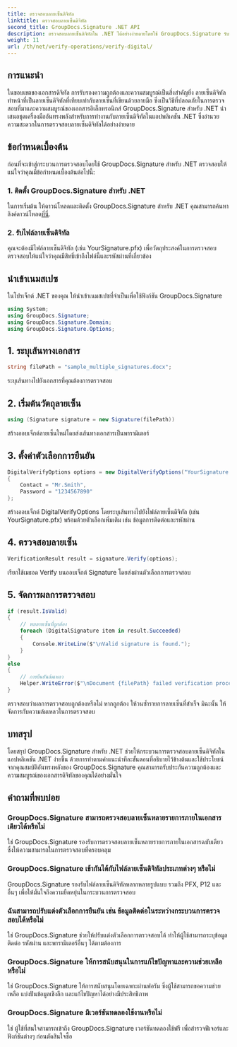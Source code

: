 ```yaml
---
title: ตรวจสอบลายเซ็นดิจิทัล
linktitle: ตรวจสอบลายเซ็นดิจิทัล
second_title: GroupDocs.Signature .NET API
description: ตรวจสอบลายเซ็นดิจิทัลใน .NET ได้อย่างง่ายดายโดยใช้ GroupDocs.Signature รับประกันความถูกต้องและความสมบูรณ์ของเอกสารได้อย่างง่ายดาย
weight: 11
url: /th/net/verify-operations/verify-digital/
---
```

## การแนะนำ
ในขอบเขตของเอกสารดิจิทัล การรับรองความถูกต้องและความสมบูรณ์เป็นสิ่งสำคัญยิ่ง ลายเซ็นดิจิทัลทำหน้าที่เป็นลายเซ็นดิจิทัลที่เทียบเท่ากับลายเซ็นที่เขียนด้วยลายมือ ซึ่งเป็นวิธีที่ปลอดภัยในการตรวจสอบที่มาและความสมบูรณ์ของเอกสารอิเล็กทรอนิกส์ GroupDocs.Signature สำหรับ .NET นำเสนอชุดเครื่องมืออันทรงพลังสำหรับการทำงานกับลายเซ็นดิจิทัลในแอปพลิเคชัน .NET ซึ่งอำนวยความสะดวกในการตรวจสอบลายเซ็นดิจิทัลได้อย่างง่ายดาย
## ข้อกำหนดเบื้องต้น
ก่อนที่จะเข้าสู่กระบวนการตรวจสอบโดยใช้ GroupDocs.Signature สำหรับ .NET ตรวจสอบให้แน่ใจว่าคุณมีข้อกำหนดเบื้องต้นต่อไปนี้:
### 1. ติดตั้ง GroupDocs.Signature สำหรับ .NET
 ในการเริ่มต้น ให้ดาวน์โหลดและติดตั้ง GroupDocs.Signature สำหรับ .NET คุณสามารถค้นหาลิงค์ดาวน์โหลด[ที่นี่](https://releases.groupdocs.com/signature/net/).
### 2. รับไฟล์ลายเซ็นดิจิทัล
คุณจะต้องมีไฟล์ลายเซ็นดิจิทัล (เช่น YourSignature.pfx) เพื่อวัตถุประสงค์ในการตรวจสอบ ตรวจสอบให้แน่ใจว่าคุณมีสิทธิ์เข้าถึงไฟล์นี้และรหัสผ่านที่เกี่ยวข้อง

## นำเข้าเนมสเปซ
ในโปรเจ็กต์ .NET ของคุณ ให้นำเข้าเนมสเปซที่จำเป็นเพื่อใช้ฟังก์ชัน GroupDocs.Signature

```csharp
using System;
using GroupDocs.Signature;
using GroupDocs.Signature.Domain;
using GroupDocs.Signature.Options;
```
## 1. ระบุเส้นทางเอกสาร
```csharp
string filePath = "sample_multiple_signatures.docx";
```
ระบุเส้นทางไปยังเอกสารที่คุณต้องการตรวจสอบ
## 2. เริ่มต้นวัตถุลายเซ็น
```csharp
using (Signature signature = new Signature(filePath))
```
สร้างออบเจ็กต์ลายเซ็นใหม่โดยส่งเส้นทางเอกสารเป็นพารามิเตอร์
## 3. ตั้งค่าตัวเลือกการยืนยัน
```csharp
DigitalVerifyOptions options = new DigitalVerifyOptions("YourSignature.pfx")
{
    Contact = "Mr.Smith",
    Password = "1234567890"
};
```
สร้างออบเจ็กต์ DigitalVerifyOptions โดยระบุเส้นทางไปยังไฟล์ลายเซ็นดิจิทัล (เช่น YourSignature.pfx) พร้อมด้วยตัวเลือกเพิ่มเติม เช่น ข้อมูลการติดต่อและรหัสผ่าน
## 4. ตรวจสอบลายเซ็น
```csharp
VerificationResult result = signature.Verify(options);
```
เรียกใช้เมธอด Verify บนออบเจ็กต์ Signature โดยส่งผ่านตัวเลือกการตรวจสอบ
## 5. จัดการผลการตรวจสอบ
```csharp
if (result.IsValid)
{
    // พบลายเซ็นที่ถูกต้อง
    foreach (DigitalSignature item in result.Succeeded)
    {
        Console.WriteLine($"\nValid signature is found.");
    }
}
else
{
    // การยืนยันล้มเหลว
    Helper.WriteError($"\nDocument {filePath} failed verification process.");
}
```
ตรวจสอบว่าผลการตรวจสอบถูกต้องหรือไม่ หากถูกต้อง ให้วนซ้ำรายการลายเซ็นที่สำเร็จ มิฉะนั้น ให้จัดการกับความล้มเหลวในการตรวจสอบ

## บทสรุป
โดยสรุป GroupDocs.Signature สำหรับ .NET ช่วยให้กระบวนการตรวจสอบลายเซ็นดิจิทัลในแอปพลิเคชัน .NET ง่ายขึ้น ด้วยการทำตามคำแนะนำทีละขั้นตอนที่อธิบายไว้ข้างต้นและใช้ประโยชน์จากคุณสมบัติอันทรงพลังของ GroupDocs.Signature คุณสามารถรับประกันความถูกต้องและความสมบูรณ์ของเอกสารดิจิทัลของคุณได้อย่างมั่นใจ
## คำถามที่พบบ่อย
### GroupDocs.Signature สามารถตรวจสอบลายเซ็นหลายรายการภายในเอกสารเดียวได้หรือไม่
ใช่ GroupDocs.Signature รองรับการตรวจสอบลายเซ็นหลายรายการภายในเอกสารฉบับเดียว ซึ่งให้ความสามารถในการตรวจสอบที่ครอบคลุม
### GroupDocs.Signature เข้ากันได้กับไฟล์ลายเซ็นดิจิทัลประเภทต่างๆ หรือไม่
GroupDocs.Signature รองรับไฟล์ลายเซ็นดิจิทัลหลากหลายรูปแบบ รวมถึง PFX, P12 และอื่นๆ เพื่อให้มั่นใจถึงความยืดหยุ่นในกระบวนการตรวจสอบ
### ฉันสามารถปรับแต่งตัวเลือกการยืนยัน เช่น ข้อมูลติดต่อในระหว่างกระบวนการตรวจสอบได้หรือไม่
ใช่ GroupDocs.Signature ช่วยให้ปรับแต่งตัวเลือกการตรวจสอบได้ ทำให้ผู้ใช้สามารถระบุข้อมูลติดต่อ รหัสผ่าน และพารามิเตอร์อื่นๆ ได้ตามต้องการ
### GroupDocs.Signature ให้การสนับสนุนในการแก้ไขปัญหาและความช่วยเหลือหรือไม่
ใช่ GroupDocs.Signature ให้การสนับสนุนโดยเฉพาะผ่านฟอรัม ซึ่งผู้ใช้สามารถขอความช่วยเหลือ แบ่งปันข้อมูลเชิงลึก และแก้ไขปัญหาได้อย่างมีประสิทธิภาพ
### GroupDocs.Signature มีเวอร์ชันทดลองใช้งานหรือไม่
ใช่ ผู้ใช้ที่สนใจสามารถเข้าถึง GroupDocs.Signature เวอร์ชันทดลองใช้ฟรี เพื่อสำรวจฟีเจอร์และฟังก์ชันต่างๆ ก่อนตัดสินใจซื้อ